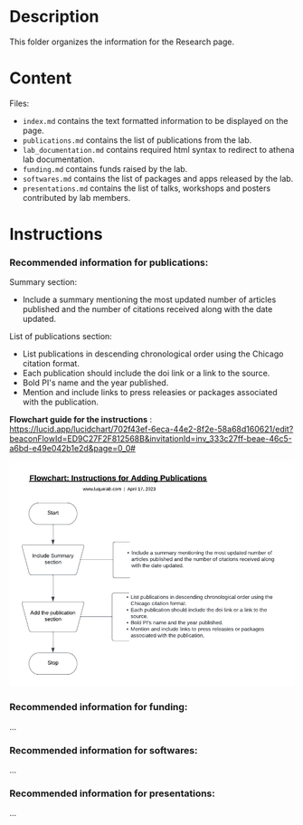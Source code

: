 # Description
This folder organizes the information for the Research page.

# Content
Files:
+ `index.md` contains the text formatted information to be displayed on the page.
+ `publications.md` contains the list of publications from the lab.
+ `lab_documentation.md` contains required html syntax to redirect to athena lab documentation.
+ `funding.md` contains funds raised by the lab.
+ `softwares.md` contains the list of packages and apps released by the lab.
+ `presentations.md` contains the list of talks, workshops and posters contributed by lab members.

# Instructions

### Recommended information for publications:
Summary section:
  + Include a summary mentioning the most updated number of articles published and the number of citations received along with the date updated. 

List of publications section:
+ List publications in descending chronological order using the Chicago citation format.
+ Each publication should include the doi link or a link to the source. 
+ Bold PI's name and the year published.
+ Mention and include links to press releasies or packages associated with the publication.

**Flowchart guide for the instructions** : https://lucid.app/lucidchart/702f43ef-6eca-44e2-8f2e-58a68d160621/edit?beaconFlowId=ED9C27F2F812568B&invitationId=inv_333c27ff-beae-46c5-a6bd-e49e042b1e2d&page=0_0#

<img src="flowchart_publications.png" width="600">

### Recommended information for funding:
...

### Recommended information for softwares:
...

### Recommended information for presentations:
...


